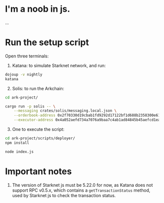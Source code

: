 # I'm a noob in js.

...

# Run the setup script

Open three terminals:
1. Katana: to simulate Starknet network, and run:
```bash
dojoup -v nightly
katana
```

2. Solis: to run the Arkchain:
```bash
cd ark-project/

cargo run -p solis -- \
    --messaging crates/solis/messaging.local.json \
    --orderbook-address 0x2f70330d19cbab1fd9292d17122bf1d688b2358300e61ca69d2bfc626785d13 \
    --executor-address 0x4a052aefd734a7076a9baa7c4ab1ad84845b45aefcd1ea48f0a503fe8f07f18
```

3. One to execute the script:
```bash
cd ark-project/scripts/deployer/
npm install

node index.js
```

# Important notes

1. The version of Starknet js must be 5.22.0 for now, as Katana does not support RPC v0.5.x, which contains a `getTransactionStatus` method, used by Starknet js to check the transaction status.
